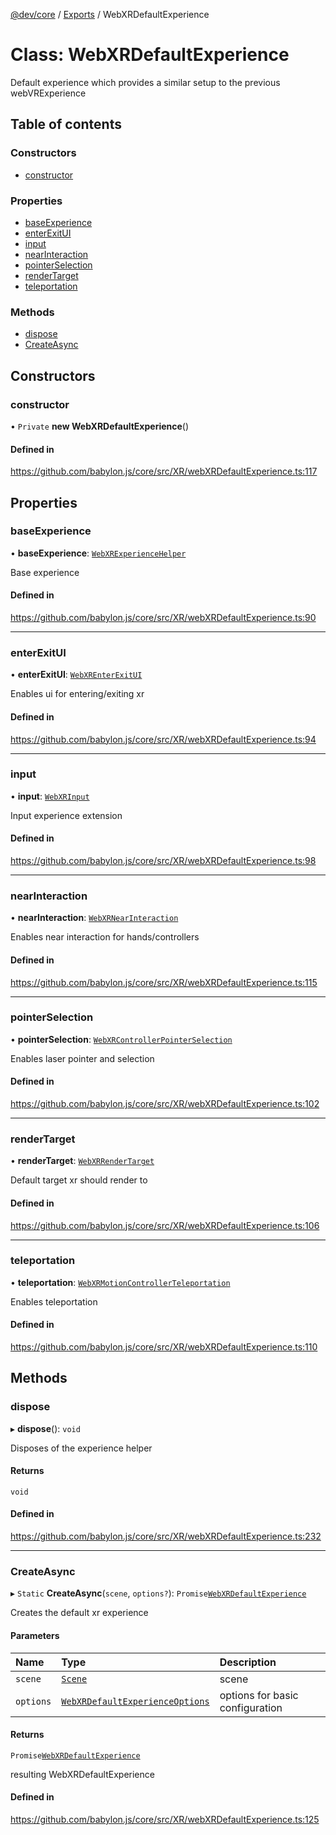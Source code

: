 [@dev/core](../README.md) / [Exports](../modules.md) / WebXRDefaultExperience

# Class: WebXRDefaultExperience

Default experience which provides a similar setup to the previous webVRExperience

## Table of contents

### Constructors

- [constructor](WebXRDefaultExperience.md#constructor)

### Properties

- [baseExperience](WebXRDefaultExperience.md#baseexperience)
- [enterExitUI](WebXRDefaultExperience.md#enterexitui)
- [input](WebXRDefaultExperience.md#input)
- [nearInteraction](WebXRDefaultExperience.md#nearinteraction)
- [pointerSelection](WebXRDefaultExperience.md#pointerselection)
- [renderTarget](WebXRDefaultExperience.md#rendertarget)
- [teleportation](WebXRDefaultExperience.md#teleportation)

### Methods

- [dispose](WebXRDefaultExperience.md#dispose)
- [CreateAsync](WebXRDefaultExperience.md#createasync)

## Constructors

### constructor

• `Private` **new WebXRDefaultExperience**()

#### Defined in

https://github.com/babylon.js/core/src/XR/webXRDefaultExperience.ts:117

## Properties

### baseExperience

• **baseExperience**: [`WebXRExperienceHelper`](WebXRExperienceHelper.md)

Base experience

#### Defined in

https://github.com/babylon.js/core/src/XR/webXRDefaultExperience.ts:90

___

### enterExitUI

• **enterExitUI**: [`WebXREnterExitUI`](WebXREnterExitUI.md)

Enables ui for entering/exiting xr

#### Defined in

https://github.com/babylon.js/core/src/XR/webXRDefaultExperience.ts:94

___

### input

• **input**: [`WebXRInput`](WebXRInput.md)

Input experience extension

#### Defined in

https://github.com/babylon.js/core/src/XR/webXRDefaultExperience.ts:98

___

### nearInteraction

• **nearInteraction**: [`WebXRNearInteraction`](WebXRNearInteraction.md)

Enables near interaction for hands/controllers

#### Defined in

https://github.com/babylon.js/core/src/XR/webXRDefaultExperience.ts:115

___

### pointerSelection

• **pointerSelection**: [`WebXRControllerPointerSelection`](WebXRControllerPointerSelection.md)

Enables laser pointer and selection

#### Defined in

https://github.com/babylon.js/core/src/XR/webXRDefaultExperience.ts:102

___

### renderTarget

• **renderTarget**: [`WebXRRenderTarget`](../interfaces/WebXRRenderTarget.md)

Default target xr should render to

#### Defined in

https://github.com/babylon.js/core/src/XR/webXRDefaultExperience.ts:106

___

### teleportation

• **teleportation**: [`WebXRMotionControllerTeleportation`](WebXRMotionControllerTeleportation.md)

Enables teleportation

#### Defined in

https://github.com/babylon.js/core/src/XR/webXRDefaultExperience.ts:110

## Methods

### dispose

▸ **dispose**(): `void`

Disposes of the experience helper

#### Returns

`void`

#### Defined in

https://github.com/babylon.js/core/src/XR/webXRDefaultExperience.ts:232

___

### CreateAsync

▸ `Static` **CreateAsync**(`scene`, `options?`): `Promise`[`WebXRDefaultExperience`](WebXRDefaultExperience.md)

Creates the default xr experience

#### Parameters

| Name | Type | Description |
| :------ | :------ | :------ |
| `scene` | [`Scene`](Scene.md) | scene |
| `options` | [`WebXRDefaultExperienceOptions`](WebXRDefaultExperienceOptions.md) | options for basic configuration |

#### Returns

`Promise`[`WebXRDefaultExperience`](WebXRDefaultExperience.md)

resulting WebXRDefaultExperience

#### Defined in

https://github.com/babylon.js/core/src/XR/webXRDefaultExperience.ts:125
